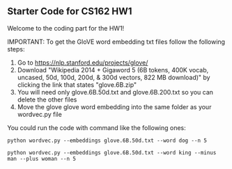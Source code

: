 ## Starter Code for CS162 HW1

Welcome to the coding part for the HW1!

IMPORTANT: To get the GloVE word embedding txt files follow the following steps:
1. Go to https://nlp.stanford.edu/projects/glove/
2. Download "Wikipedia 2014 + Gigaword 5 (6B tokens, 400K vocab, uncased, 50d, 100d, 200d, & 300d vectors, 822 MB download)" by clicking the link that states "glove.6B.zip"
3. You will need only glove.6B.50d.txt and glove.6B.200.txt so you can delete the other files
4. Move the glove glove word embedding into the same folder as your wordvec.py file


You could run the code with command like the following ones:

```
python wordvec.py --embeddings glove.6B.50d.txt --word dog --n 5

python wordvec.py --embeddings glove.6B.50d.txt --word king --minus man --plus woman --n 5
```
